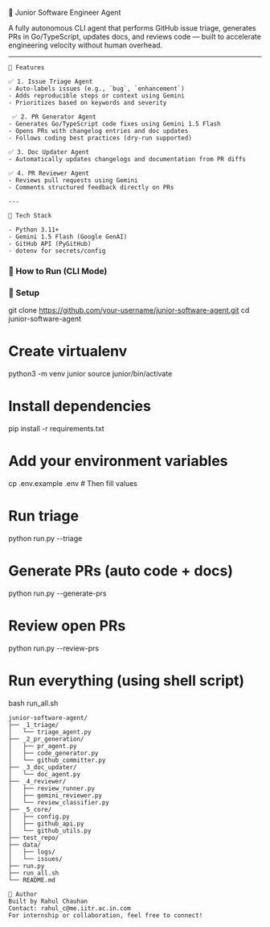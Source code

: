 🧠 Junior Software Engineer Agent

A fully autonomous CLI agent that performs GitHub issue triage, generates PRs in Go/TypeScript, updates docs, and reviews code — built to accelerate engineering velocity without human overhead.

---
```
🔧 Features

✅ 1. Issue Triage Agent
- Auto-labels issues (e.g., `bug`, `enhancement`)
- Adds reproducible steps or context using Gemini
- Prioritizes based on keywords and severity

 ✅ 2. PR Generator Agent
- Generates Go/TypeScript code fixes using Gemini 1.5 Flash
- Opens PRs with changelog entries and doc updates
- Follows coding best practices (dry-run supported)

✅ 3. Doc Updater Agent
- Automatically updates changelogs and documentation from PR diffs

✅ 4. PR Reviewer Agent
- Reviews pull requests using Gemini
- Comments structured feedback directly on PRs

---

🧪 Tech Stack

- Python 3.11+
- Gemini 1.5 Flash (Google GenAI)
- GitHub API (PyGitHub)
- dotenv for secrets/config
```


### 🚀 How to Run (CLI Mode)

### 🧱 Setup


git clone https://github.com/your-username/junior-software-agent.git
cd junior-software-agent

# Create virtualenv
python3 -m venv junior
source junior/bin/activate

# Install dependencies
pip install -r requirements.txt

# Add your environment variables
cp .env.example .env  # Then fill values


# Run triage
python run.py --triage

# Generate PRs (auto code + docs)
python run.py --generate-prs

# Review open PRs
python run.py --review-prs

# Run everything (using shell script)
bash run_all.sh


```
junior-software-agent/
├── _1_triage/
│   └── triage_agent.py
├── _2_pr_generation/
│   ├── pr_agent.py
│   ├── code_generator.py
│   └── github_committer.py
├── _3_doc_updater/
│   └── doc_agent.py
├── _4_reviewer/
│   ├── review_runner.py
│   ├── gemini_reviewer.py
│   └── review_classifier.py
├── _5_core/
│   ├── config.py
│   ├── github_api.py
│   └── github_utils.py
├── test_repo/
├── data/
│   ├── logs/
│   └── issues/
├── run.py
├── run_all.sh
└── README.md

```

```
👤 Author
Built by Rahul Chauhan
Contact: rahul_c@me.iitr.ac.in.com
For internship or collaboration, feel free to connect!
```
